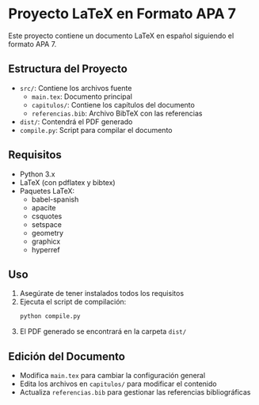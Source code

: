 # Proyecto LaTeX en Formato APA 7

Este proyecto contiene un documento LaTeX en español siguiendo el formato APA 7.

## Estructura del Proyecto

- `src/`: Contiene los archivos fuente
  - `main.tex`: Documento principal
  - `capitulos/`: Contiene los capítulos del documento
  - `referencias.bib`: Archivo BibTeX con las referencias
- `dist/`: Contendrá el PDF generado
- `compile.py`: Script para compilar el documento

## Requisitos

- Python 3.x
- LaTeX (con pdflatex y bibtex)
- Paquetes LaTeX:
  - babel-spanish
  - apacite
  - csquotes
  - setspace
  - geometry
  - graphicx
  - hyperref

## Uso

1. Asegúrate de tener instalados todos los requisitos
2. Ejecuta el script de compilación:
   ```bash
   python compile.py
   ```
3. El PDF generado se encontrará en la carpeta `dist/`

## Edición del Documento

- Modifica `main.tex` para cambiar la configuración general
- Edita los archivos en `capitulos/` para modificar el contenido
- Actualiza `referencias.bib` para gestionar las referencias bibliográficas
